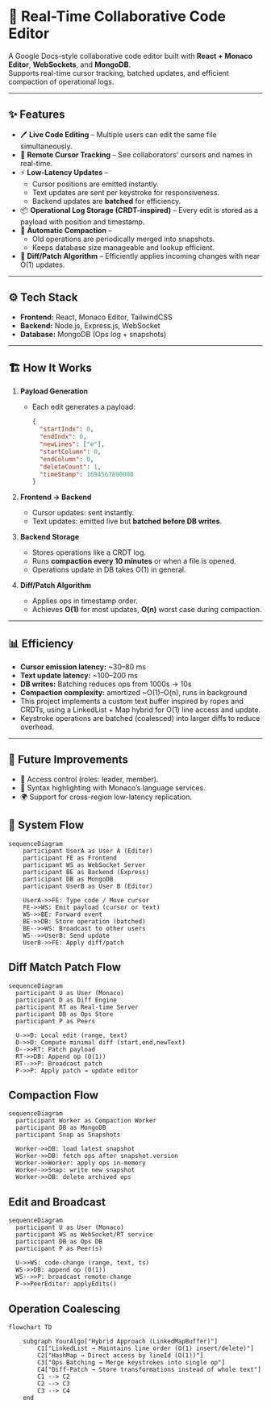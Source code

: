 # 🚀 Real-Time Collaborative Code Editor

A Google Docs–style collaborative code editor built with **React + Monaco Editor**, **WebSockets**, and **MongoDB**.  
Supports real-time cursor tracking, batched updates, and efficient compaction of operational logs.

---

## ✨ Features

- 🖊️ **Live Code Editing** – Multiple users can edit the same file simultaneously.
- 👥 **Remote Cursor Tracking** – See collaborators' cursors and names in real-time.
- ⚡ **Low-Latency Updates** –  
  - Cursor positions are emitted instantly.  
  - Text updates are sent per keystroke for responsiveness.  
  - Backend updates are **batched** for efficiency.  
- 📦 **Operational Log Storage (CRDT-inspired)** – Every edit is stored as a payload with position and timestamp.
- 🧹 **Automatic Compaction** –  
  - Old operations are periodically merged into snapshots.  
  - Keeps database size manageable and lookup efficient.
- 🔄 **Diff/Patch Algorithm** – Efficiently applies incoming changes with near O(1) updates.

---

## ⚙️ Tech Stack

- **Frontend:** React, Monaco Editor, TailwindCSS  
- **Backend:** Node.js, Express.js, WebSocket  
- **Database:** MongoDB (Ops log + snapshots)  

---

## 🏗️ How It Works

1. **Payload Generation**  
   - Each edit generates a payload:  
     ```json
     {
       "startIndx": 0,
       "endIndx": 0,
       "newLines": ["e"],
       "startColumn": 0,
       "endColumn": 0,
       "deleteCount": 1,
       "timeStamp": 1694567890000
     }
     ```

2. **Frontend → Backend**  
   - Cursor updates: sent instantly.  
   - Text updates: emitted live but **batched before DB writes**.

3. **Backend Storage**  
   - Stores operations like a CRDT log.  
   - Runs **compaction every 10 minutes** or when a file is opened.
   - Operations update in DB takes O(1) in general.

4. **Diff/Patch Algorithm**  
   - Applies ops in timestamp order.  
   - Achieves **O(1)** for most updates, **O(n)** worst case during compaction.

---

## 📊 Efficiency

- **Cursor emission latency:** ~30–80 ms  
- **Text update latency:** ~100–200 ms  
- **DB writes:** Batching reduces ops from 1000s → 10s  
- **Compaction complexity:** amortized ~O(1)–O(n), runs in background
- This project implements a custom text buffer inspired by ropes and CRDTs, using a LinkedList + Map hybrid for O(1) line access and update.
- Keystroke operations are batched (coalesced) into larger diffs to reduce overhead.

---

## 🚧 Future Improvements

- 🔐 Access control (roles: leader, member).  
- 📝 Syntax highlighting with Monaco’s language services.  
- 🌍 Support for cross-region low-latency replication.  

## 🔄 System Flow

```mermaid
sequenceDiagram
    participant UserA as User A (Editor)
    participant FE as Frontend
    participant WS as WebSocket Server
    participant BE as Backend (Express)
    participant DB as MongoDB
    participant UserB as User B (Editor)

    UserA->>FE: Type code / Move cursor
    FE->>WS: Emit payload (cursor or text)
    WS->>BE: Forward event
    BE->>DB: Store operation (batched)
    BE-->>WS: Broadcast to other users
    WS-->>UserB: Send update
    UserB->>FE: Apply diff/patch
```
## Diff Match Patch Flow
```mermaid
sequenceDiagram
  participant U as User (Monaco)
  participant D as Diff Engine
  participant RT as Real-time Server
  participant DB as Ops Store
  participant P as Peers

  U->>D: Local edit (range, text)
  D->>D: Compute minimal diff (start,end,newText)
  D-->>RT: Patch payload
  RT->>DB: Append op (O(1))
  RT-->>P: Broadcast patch
  P->>P: Apply patch → update editor
```
## Compaction Flow
```mermaid
sequenceDiagram
  participant Worker as Compaction Worker
  participant DB as MongoDB
  participant Snap as Snapshots

  Worker->>DB: load latest snapshot
  Worker->>DB: fetch ops after snapshot.version
  Worker->>Worker: apply ops in-memory
  Worker->>Snap: write new snapshot
  Worker->>DB: delete archived ops
```
## Edit and Broadcast
```mermaid
sequenceDiagram
  participant U as User (Monaco)
  participant WS as WebSocket/RT service
  participant DB as Ops DB
  participant P as Peer(s)

  U->>WS: code-change (range, text, ts)
  WS->>DB: append op (O(1))
  WS-->>P: broadcast remote-change
  P->>PeerEditor: applyEdits()
```
## Operation Coalescing
```mermaid
flowchart TD

    subgraph YourAlgo["Hybrid Approach (LinkedMapBuffer)"]
        C1["LinkedList → Maintains line order (O(1) insert/delete)"]
        C2["HashMap → Direct access by lineId (O(1))"]
        C3["Ops Batching → Merge keystrokes into single op"]
        C4["Diff-Patch → Store transformations instead of whole text"]
        C1 --> C2
        C2 --> C3
        C3 --> C4
    end
```
